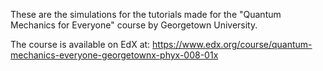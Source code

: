These are the simulations for the tutorials made for the "Quantum Mechanics for Everyone" course by
Georgetown University.

The course is available on EdX at:
    https://www.edx.org/course/quantum-mechanics-everyone-georgetownx-phyx-008-01x